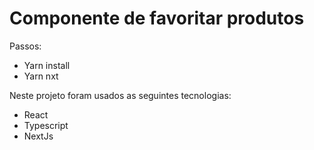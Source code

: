 # Componente de favoritar produtos

Passos:
- Yarn install
- Yarn nxt

Neste projeto foram usados as seguintes tecnologias:
- React
- Typescript
- NextJs
